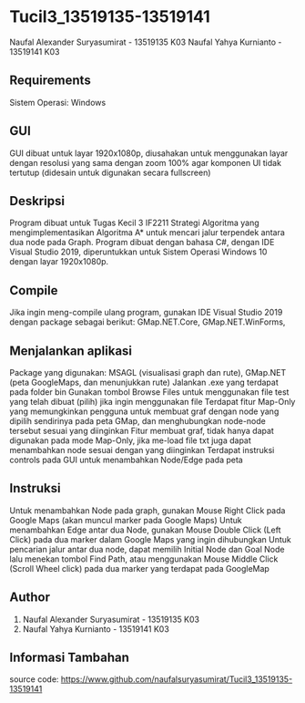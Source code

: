# Tucil3_13519135-13519141

Naufal Alexander Suryasumirat - 13519135 K03
Naufal Yahya Kurnianto - 13519141 K03

## Requirements

Sistem Operasi: Windows

## GUI

GUI dibuat untuk layar 1920x1080p, diusahakan untuk menggunakan layar dengan resolusi yang sama dengan zoom 100% agar komponen UI tidak tertutup (didesain untuk digunakan secara fullscreen)

## Deskripsi

Program dibuat untuk Tugas Kecil 3 IF2211 Strategi Algoritma yang mengimplementasikan Algoritma A* untuk mencari jalur terpendek antara dua node pada Graph.
Program dibuat dengan bahasa C#, dengan IDE Visual Studio 2019, diperuntukkan untuk Sistem Operasi Windows 10 dengan layar 1920x1080p.

## Compile

Jika ingin meng-compile ulang program, gunakan IDE Visual Studio 2019 dengan package sebagai berikut: GMap.NET.Core, GMap.NET.WinForms, 

## Menjalankan aplikasi

Package yang digunakan: MSAGL (visualisasi graph dan rute), GMap.NET (peta GoogleMaps, dan menunjukkan rute)
Jalankan .exe yang terdapat pada folder bin
Gunakan tombol Browse Files untuk menggunakan file test yang telah dibuat (pilih) jika ingin menggunakan file
Terdapat fitur Map-Only yang memungkinkan pengguna untuk membuat graf dengan node yang dipilih sendirinya pada peta GMap, dan menghubungkan node-node tersebut sesuai yang diinginkan
Fitur membuat graf, tidak hanya dapat digunakan pada mode Map-Only, jika me-load file txt juga dapat menambahkan node sesuai dengan yang diinginkan
Terdapat instruksi controls pada GUI untuk menambahkan Node/Edge pada peta

## Instruksi

Untuk menambahkan Node pada graph, gunakan Mouse Right Click pada Google Maps (akan muncul marker pada Google Maps)
Untuk menambahkan Edge antar dua Node, gunakan Mouse Double Click (Left Click) pada dua marker dalam Google Maps yang ingin dihubungkan
Untuk pencarian jalur antar dua node, dapat memilih Initial Node dan Goal Node lalu menekan tombol Find Path, atau menggunakan Mouse Middle Click (Scroll Wheel click) pada dua marker yang terdapat pada GoogleMap

## Author

1. Naufal Alexander Suryasumirat - 13519135 K03
2. Naufal Yahya Kurnianto - 13519141 K03

## Informasi Tambahan

source code: https://www.github.com/naufalsuryasumirat/Tucil3_13519135-13519141
